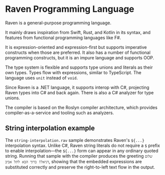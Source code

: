# Raven Programming Language

Raven is a general-purpose programming language.

It mainly draws inspiration from Swift, Rust, and Kotlin in its syntax, and features from functional programming languages like F#.

It is expression-oriented and expression-first but supports imperative constructs when those are preferred. It also has a number of functional programming constructs, but it is an impure language and supports OOP.

The type system is flexible and supports type unions and literals as their own types. Types flow with expressions, similar to TypeScript. The language uses `unit` instead of `void`.

Since Raven is a .NET language, it supports interop with C#, projecting Raven types into C# and back again. There is also a C# analyzer for type unions.

The compiler is based on the Roslyn compiler architecture, which provides compiler-as-a-service and tooling such as analyzers.

## String interpolation example

The `string-interpolation.rav` sample demonstrates Raven's `${...}` interpolation syntax. Unlike C#, Raven string literals do not require a `$` prefix to enable interpolation—the `${...}` form can appear in any ordinary quoted string. Running that sample with the compiler produces the greeting `שלום דניאל! ברוך הבא לתל אביב`, showing that the embedded expressions are substituted correctly and preserve the right-to-left text flow in the output.

